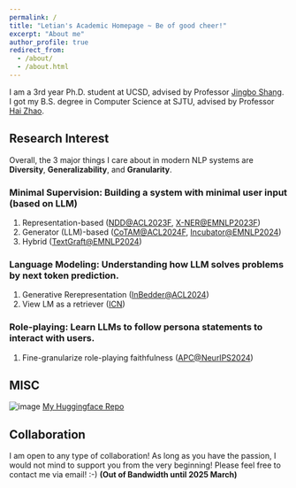 ```yaml
---
permalink: /
title: "Letian's Academic Homepage ~ Be of good cheer!"
excerpt: "About me"
author_profile: true
redirect_from: 
  - /about/
  - /about.html
---
```


I am a 3rd year Ph.D. student at UCSD, advised by Professor [Jingbo Shang](https://shangjingbo1226.github.io/). I got my B.S. degree in Computer Science at SJTU, advised by Professor [Hai Zhao](https://bcmi.sjtu.edu.cn/home/zhaohai/). 

Research Interest
------

Overall, the 3 major things I care about in modern NLP systems are **Diversity**, **Generalizability**, and **Granularity**.

### Minimal Supervision: Building a system with minimal user input (based on LLM)

1. Representation-based ([NDD@ACL2023F](https://aclanthology.org/2023.findings-acl.694/), [X-NER@EMNLP2023F](https://aclanthology.org/2023.findings-emnlp.908/))
2. Generator (LLM)-based ([CoTAM@ACL2024F](https://aclanthology.org/2024.findings-acl.1/), [Incubator@EMNLP2024](https://arxiv.org/abs/2404.10877))
3. Hybrid ([TextGraft@EMNLP2024](https://arxiv.org/abs/2406.11115))

### Language Modeling: Understanding how LLM solves problems by next token prediction.

1. Generative Rerepresentation ([InBedder@ACL2024](https://aclanthology.org/2024.acl-long.27/))
2. View LM as a retriever ([ICN](https://arxiv.org/abs/2410.02284))

### Role-playing: Learn LLMs to follow persona statements to interact with users.

1. Fine-granularize role-playing faithfulness ([APC@NeurIPS2024](https://arxiv.org/abs/2405.07726))

MISC
------
![image](https://github.com/user-attachments/assets/b94ac6b9-4ae4-433b-b090-0d7eb6c8166b)
[My Huggingface Repo](https://huggingface.co/KomeijiForce)

Collaboration
------
I am open to any type of collaboration! As long as you have the passion, I would not mind to support you from the very beginning! Please feel free to contact me via email! :-) **(Out of Bandwidth until 2025 March)**
